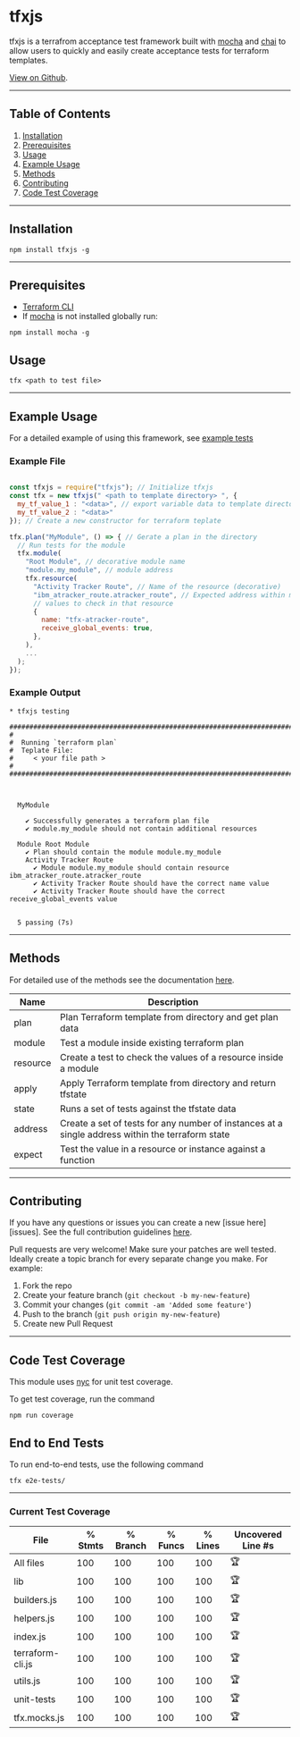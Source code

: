 # tfxjs

tfxjs is a terrafrom acceptance test framework built with [mocha](https://mochajs.org/) and [chai](https://www.chaijs.com/) to allow users to quickly and easily create acceptance tests for terraform templates.

[View on Github](https://github.com/IBM/tfxjs).

---

## Table of Contents

1. [Installation](#installation)
2. [Prerequisites](#prerequisites)
3. [Usage](#usage)
4. [Example Usage](#example-usage)
5. [Methods](#methods)
5. [Contributing](#contributing)
6. [Code Test Coverage](#code-test-coverage)

---

## Installation

```shell
npm install tfxjs -g
```

---

## Prerequisites

- [Terraform CLI](https://www.terraform.io/cli/commands)
- If [mocha](https://mochajs.org/) is not installed globally run:
```shell
npm install mocha -g
```

## Usage

```
tfx <path to test file>
```

---

## Example Usage

For a detailed example of using this framework, see [example tests](./example-tests/)

### Example File

```js

const tfxjs = require("tfxjs"); // Initialize tfxjs
const tfx = new tfxjs(" <path to template directory> ", {
  my_tf_value_1 : "<data>", // export variable data to template directory
  my_tf_value_2 : "<data>"
}); // Create a new constructor for terraform teplate

tfx.plan("MyModule", () => { // Gerate a plan in the directory
  // Run tests for the module
  tfx.module(
    "Root Module", // decorative module name
    "module.my_module", // module address
    tfx.resource(
      "Activity Tracker Route", // Name of the resource (decorative)
      "ibm_atracker_route.atracker_route", // Expected address within module
      // values to check in that resource
      { 
        name: "tfx-atracker-route",
        receive_global_events: true,
      },
    ),
    ...
  );
});
```

### Example Output

```
* tfxjs testing

##############################################################################
# 
#  Running `terraform plan`
#  Teplate File:
#     < your file path >
# 
##############################################################################



  MyModule

    ✔ Successfully generates a terraform plan file
    ✔ module.my_module should not contain additional resources

  Module Root Module
    ✔ Plan should contain the module module.my_module
    Activity Tracker Route
      ✔ Module module.my_module should contain resource ibm_atracker_route.atracker_route
      ✔ Activity Tracker Route should have the correct name value
      ✔ Activity Tracker Route should have the correct receive_global_events value


  5 passing (7s)
```

---

## Methods

For detailed use of the methods see the documentation [here](./.docs/tfxjs.md).

Name     | Description
---------|-------------------------------------------------------------
plan     | Plan Terraform template from directory and get plan data
module   | Test a module inside existing terraform plan
resource | Create a test to check the values of a resource inside a module
apply    | Apply Terraform template from directory and return tfstate
state    | Runs a set of tests against the tfstate data
address  | Create a set of tests for any number of instances at a single address within the terraform state
expect   | Test the value in a resource or instance against a function

---

## Contributing

If you have any questions or issues you can create a new [issue here][issues]. See the full contribution guidelines [here](./CONTRIBUTING.md).

Pull requests are very welcome! Make sure your patches are well tested.
Ideally create a topic branch for every separate change you make. For
example:

1. Fork the repo
2. Create your feature branch (`git checkout -b my-new-feature`)
3. Commit your changes (`git commit -am 'Added some feature'`)
4. Push to the branch (`git push origin my-new-feature`)
5. Create new Pull Request

--- 

## Code Test Coverage

This module uses [nyc](https://www.npmjs.com/package/nyc) for unit test coverage.

To get test coverage, run the command 
```shell
npm run coverage
```

## End to End Tests

To run end-to-end tests, use the following command
```shell
tfx e2e-tests/
```

---

### Current Test Coverage


File               | % Stmts | % Branch | % Funcs | % Lines | Uncovered Line #s 
-------------------|---------|----------|---------|---------|-------------------
All files          |     100 |      100 |     100 |     100 | 🏆
 lib               |     100 |      100 |     100 |     100 | 🏆
  builders.js      |     100 |      100 |     100 |     100 | 🏆
  helpers.js       |     100 |      100 |     100 |     100 | 🏆
  index.js         |     100 |      100 |     100 |     100 | 🏆
  terraform-cli.js |     100 |      100 |     100 |     100 | 🏆
  utils.js         |     100 |      100 |     100 |     100 | 🏆
 unit-tests        |     100 |      100 |     100 |     100 | 🏆
  tfx.mocks.js     |     100 |      100 |     100 |     100 | 🏆